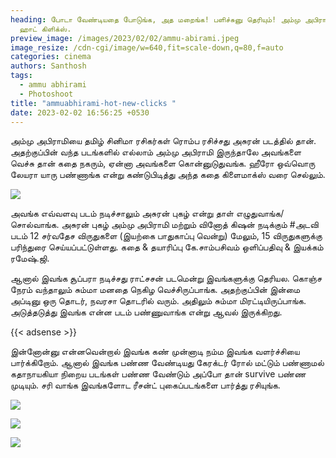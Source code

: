 ```yaml
---
heading: போடா வேண்டியதை போடுங்க, அத மறைங்க! பளிச்சுனு தெரியும்! அம்மு அபிராமி
  ஹாட் கிளிக்ஸ்.
preview_image: /images/2023/02/02/ammu-abirami.jpeg
image_resize: /cdn-cgi/image/w=640,fit=scale-down,q=80,f=auto
categories: cinema
authors: Santhosh
tags:
  - ammu abhirami
  - Photoshoot
title: "ammuabhirami-hot-new-clicks "
date: 2023-02-02 16:56:25 +0530
---
```

அம்மு அபிராமியை தமிழ் சினிமா ரசிகர்கள் ரொம்ப ரசிச்சது அசுரன் படத்தில் தான். அதற்குப்பின் வந்த படங்களில் எல்லாம் அம்மு அபிராமி இருந்தாலே அவங்களை வெச்சு தான் கதை நகரும், ஏன்னா அவங்களை கொன்னுடுதுவங்க. ஹீரோ ஒவ்வொரு லேயரா யாரு பண்ணாங்க என்று கண்டுபிடித்து அந்த கதை கிளைமாக்ஸ் வரை செல்லும். 



![](/images/2023/02/02/ammuabhirami-hot-new-clicks-2.jpeg)

அவங்க எவ்வளவு படம் நடிச்சாலும் அசுரன் புகழ் என்று தாள் எழுதுவாங்க/சொல்வாங்க. அசுரன் புகழ் அம்மு அபிராமி மற்றும் வினோத் கிஷன் நடிக்கும் #அடவி படம் 12 சர்வதேச விருதுகளை (இயற்கை பாதுகாப்பு வென்று) மேலும், 15 விருதுகளுக்கு பரிந்துரை செய்யப்பட்டுள்ளது. கதை & தயாரிப்பு கே.சாம்பசிவம் ஒளிப்பதிவு & இயக்கம் ரமேஷ்.ஜி.

ஆனால் இவங்க சூப்பரா நடிச்சது ராட்சசன் படமென்று இவங்களுக்கு தெரியல. கொஞ்ச நேரம் வந்தாலும் சும்மா மனதை நெகிழ வெச்சிருப்பாங்க. அதற்குப்பின் இன்மை அப்டினு ஒரு தொடர், நவரசா தொடரில் வரும். அதிலும் சும்மா மிரட்டியிருப்பாங்க. அடுத்தடுத்து இவங்க என்ன படம் பண்ணுவாங்க என்று ஆவல் இருக்கிறது.

{{< adsense >}}

இன்னோன்னு என்னவென்றால் இவங்க கண் முன்னாடி நம்ம இவங்க வளர்ச்சியை பார்க்கிறோம். ஆனால் இவங்க பண்ண வேண்டியது கேரக்டர் ரோல் மட்டும் பண்ணாமல் கதாநாயகியா நிறைய படங்கள் பண்ண வேண்டும் அப்போ தான் survive பண்ண முடியும். சரி வாங்க இவங்களோட ரீசன்ட் புகைப்படங்களை பார்த்து ரசியுங்க. 

![](/images/2023/02/02/ammuabhirami-hot-new-clicks-4.jpeg)

![](/images/2023/02/02/ammuabhirami-hot-new-clicks-6.jpeg)

![](/images/2023/02/02/ammuabhirami-hot-new-clicks.jpeg)